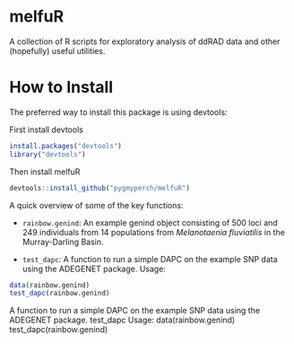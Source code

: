 # melfuR
A collection of R scripts for exploratory analysis of ddRAD data and other (hopefully) useful utilities.

# How to Install

The preferred way to install this package is using devtools:

First install devtools

```r
install.packages("devtools")
library("devtools")
```

Then install melfuR

```r
devtools::install_github("pygmyperch/melfuR")
```

A quick overview of some of the key functions:

* `rainbow.genind`: An example genind object consisting of 500 loci and 249 individuals from 14 populations from *Melanotaenia fluviatilis* in the Murray-Darling Basin. 

* `test_dapc`: A function to run a simple DAPC on the example SNP data using the ADEGENET package.
Usage:

```r
data(rainbow.genind)
test_dapc(rainbow.genind)
```




A function to run a simple DAPC on the example SNP data using the ADEGENET package.
test_dapc
Usage:
data(rainbow.genind)
test_dapc(rainbow.genind)
